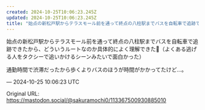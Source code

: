 ```yaml
---
created: 2024-10-25T10:06:23.245Z
updated: 2024-10-25T10:06:23.245Z
title: "始点の新松戸駅からテラスモール前を通って終点の八柱駅までバスを自転車で追跡できた[...]"
---
```


<p>始点の新松戸駅からテラスモール前を通って終点の八柱駅までバスを自転車で追跡できたから、どういうルートなのか具体的によく理解できた💯（よくある逃げる人をタクシーで追いかけるシーンみたいで面白かった）</p><p>通勤時間で渋滞だったから歩くよりバスのほうが時間がかかってたけど…。</p>

&mdash; 2024-10-25 10:06:23 UTC

Original URL: https://mastodon.social/@sakuramochi0/113367500930885010
